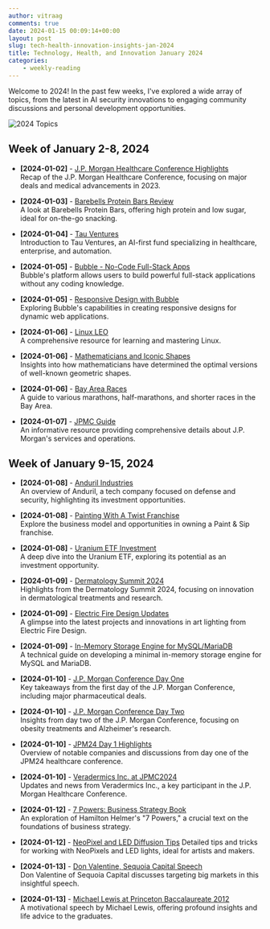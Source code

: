 ```yaml
---
author: vitraag
comments: true
date: 2024-01-15 00:09:14+00:00
layout: post
slug: tech-health-innovation-insights-jan-2024
title: Technology, Health, and Innovation January 2024
categories: 
    - weekly-reading
---
```

Welcome to 2024! In the past few weeks, I've explored a wide array of topics, from the latest in AI security innovations to engaging community discussions and personal development opportunities.

![2024 Topics](https://images.unsplash.com/photo-1499750310107-5fef28a66643?q=80&w=2940&auto=format&fit=crop&ixlib=rb-4.0.3&ixid=M3wxMjA3fDB8MHxwaG90by1wYWdlfHx8fGVufDB8fHx8fA%3D%3D)

## Week of January 2-8, 2024

- **[2024-01-02]** - [J.P. Morgan Healthcare Conference Highlights](https://www.jpmorgan.com/industries-we-serve/healthcare/healthcare-conference-highlights)  
  Recap of the J.P. Morgan Healthcare Conference, focusing on major deals and medical advancements in 2023.

- **[2024-01-03]** - [Barebells Protein Bars Review](https://a.co/d/7HL3XH2)  
  A look at Barebells Protein Bars, offering high protein and low sugar, ideal for on-the-go snacking.

- **[2024-01-04]** - [Tau Ventures](https://tauventures.com/)  
  Introduction to Tau Ventures, an AI-first fund specializing in healthcare, enterprise, and automation.

- **[2024-01-05]** - [Bubble - No-Code Full-Stack Apps](https://bubble.io/)  
  Bubble's platform allows users to build powerful full-stack applications without any coding knowledge.

- **[2024-01-05]** - [Responsive Design with Bubble](https://bubble.io/responsive-design)  
  Exploring Bubble's capabilities in creating responsive designs for dynamic web applications.

- **[2024-01-06]** - [Linux LEO](https://linuxleo.com/)  
  A comprehensive resource for learning and mastering Linux.

- **[2024-01-06]** - [Mathematicians and Iconic Shapes](https://www.quantamagazine.org/mathematicians-identify-the-best-versions-of-iconic-shapes-20240105/?mc_cid=169f0a8ce7)  
  Insights into how mathematicians have determined the optimal versions of well-known geometric shapes.

- **[2024-01-06]** - [Bay Area Races](https://raceraves.com/california-races-reviews/bay-area/)  
  A guide to various marathons, half-marathons, and shorter races in the Bay Area.

- **[2024-01-07]** - [JPMC Guide](https://jpmguide.com/)  
  An informative resource providing comprehensive details about J.P. Morgan's services and operations.

## Week of January 9-15, 2024

- **[2024-01-08]** - [Anduril Industries](https://www.anduril.com/)  
  An overview of Anduril, a tech company focused on defense and security, highlighting its investment opportunities.

- **[2024-01-08]** - [Painting With A Twist Franchise](https://paintingwithatwistfranchise.com/)  
  Explore the business model and opportunities in owning a Paint & Sip franchise.

- **[2024-01-08]** - [Uranium ETF Investment](https://www.globalxetfs.com/funds/ura/)  
  A deep dive into the Uranium ETF, exploring its potential as an investment opportunity.

- **[2024-01-09]** - [Dermatology Summit 2024](https://advancing-derm.org/platform/conferences/dermatology-summit-2024/#Program)  
  Highlights from the Dermatology Summit 2024, focusing on innovation in dermatological treatments and research.

- **[2024-01-09]** - [Electric Fire Design Updates](https://electricfiredesign.com/2024/01/07/project-updates-january-2024/)  
  A glimpse into the latest projects and innovations in art lighting from Electric Fire Design.

- **[2024-01-09]** - [In-Memory Storage Engine for MySQL/MariaDB](https://notes.eatonphil.com/2024-01-09-minimal-in-memory-storage-engine-for-mysql.html)  
  A technical guide on developing a minimal in-memory storage engine for MySQL and MariaDB.

- **[2024-01-10]** - [J.P. Morgan Conference Day One](https://scrip.citeline.com/SC149592/JP-Morgan-Day-One-Novartis-Reveals-Two-Deals-Pfizers-Bad-Year-Bristols-Wobbly-Growth)  
  Key takeaways from the first day of the J.P. Morgan Conference, including major pharmaceutical deals.

- **[2024-01-10]** - [J.P. Morgan Conference Day Two](https://scrip.citeline.com/SC149603/JP-Morgan-Day-Two-Novo-Talks-Obesity-Outlook-Lilly-Looks-To-Alzheimers-New-Fields)  
  Insights from day two of the J.P. Morgan Conference, focusing on obesity treatments and Alzheimer's research.

- **[2024-01-10]** - [JPM24 Day 1 Highlights](https://www.fiercehealthcare.com/finance/jpm24-day-1-here-are-companies-were-watching)  
  Overview of notable companies and discussions from day one of the JPM24 healthcare conference.

- **[2024-01-10]** - [Veradermics Inc. at JPMC2024](https://www.veradermics.com/newsroom)  
  Updates and news from Veradermics Inc., a key participant in the J.P. Morgan Healthcare Conference.

- **[2024-01-12]** - [7 Powers: Business Strategy Book](https://www.amazon.com/7-Powers-Foundations-Business-Strategy/dp/0998116319?nodl=1&dplnkId=9f5aa169-7dac-4d39-9f1f-c607e0e44ec3)  
  An exploration of Hamilton Helmer's "7 Powers," a crucial text on the foundations of business strategy.

- **[2024-01-12]** - [NeoPixel and LED Diffusion Tips](https://learn.adafruit.com/make-it-glow-neopixel-and-led-diffusion-tips-tricks?view=all&fbclid=IwAR1rx-3kzFOGJsl7h9kdn_UHT5oa_OYC1_bHVpfv_r2bp1Fsf8oFsglZNzM_aem_AV2YdiCgevs6dfGV9MpJEHuctzwJRdRg3cT6Qf9VbPLxjCD0JigjyE_hikKr9dQy00) Detailed tips and tricks for working with NeoPixels and LED lights, ideal for artists and makers.

- **[2024-01-13]** - [Don Valentine, Sequoia Capital Speech](https://www.youtube.com/watch?v=nKN-abRJMEw)  
  Don Valentine of Sequoia Capital discusses targeting big markets in this insightful speech.

- **[2024-01-13]** - [Michael Lewis at Princeton Baccalaureate 2012](https://www.youtube.com/watch?v=CiQ_T5C3hIM)  
  A motivational speech by Michael Lewis, offering profound insights and life advice to the graduates.



